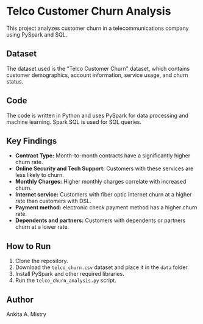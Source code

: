 # Telco Customer Churn Analysis

This project analyzes customer churn in a telecommunications company using PySpark and SQL.

## Dataset

The dataset used is the "Telco Customer Churn" dataset, which contains customer demographics, account information, service usage, and churn status.

## Code

The code is written in Python and uses PySpark for data processing and machine learning. Spark SQL is used for SQL queries.

## Key Findings

* **Contract Type:** Month-to-month contracts have a significantly higher churn rate.
* **Online Security and Tech Support:** Customers with these services are less likely to churn.
* **Monthly Charges:** Higher monthly charges correlate with increased churn.
* **Internet service:** Customers with fiber optic internet churn at a higher rate than customers with DSL.
* **Payment method:** electronic check payment method has a higher churn rate.
* **Dependents and partners:** Customers with dependents or partners churn at a lower rate.

## How to Run

1.  Clone the repository.
2.  Download the `telco_churn.csv` dataset and place it in the `data` folder.
3.  Install PySpark and other required libraries.
4.  Run the `telco_churn_analysis.py` script.

## Author

Ankita A. Mistry
